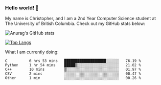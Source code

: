 ### Hello world! 👋
My name is Christopher, and I am a 2nd Year Computer Science student at The University of British Columbia. 
Check out my GitHub stats below: 

![Anurag's GitHub stats](https://github-readme-stats.vercel.app/api?username=chrishadrian&hide=contribs,issues&count_private=true&show_icons=true&theme=tokyonight)

[![Top Langs](https://github-readme-stats.vercel.app/api/top-langs/?username=chrishadrian&layout=compact&theme=tokyonight&langs_count=4)](https://github.com/anuraghazra/github-readme-stats)

What I am currently doing:
<!--START_SECTION:waka-->

```text
C          6 hrs 53 mins   ███████████████████░░░░░░   76.19 %
Python     1 hr 54 mins    █████▒░░░░░░░░░░░░░░░░░░░   21.02 %
C++        10 mins         ▒░░░░░░░░░░░░░░░░░░░░░░░░   01.97 %
CSV        2 mins          ░░░░░░░░░░░░░░░░░░░░░░░░░   00.47 %
Other      1 min           ░░░░░░░░░░░░░░░░░░░░░░░░░   00.26 %
```

<!--END_SECTION:waka-->
<!-- [![willianrod's wakatime stats](https://github-readme-stats.vercel.app/api/wakatime?username=chrishadrian)](https://github.com/anuraghazra/github-readme-stats) -->

<!--
- 🔭 I’m currently working on ...
- 🌱 I’m currently learning ...
- 👯 I’m looking to collaborate on ...
- 🤔 I’m looking for help with ...
- 💬 Ask me about ...
- 📫 How to reach me: ...
- 😄 Pronouns: ...
- ⚡ Fun fact: ...
-->
